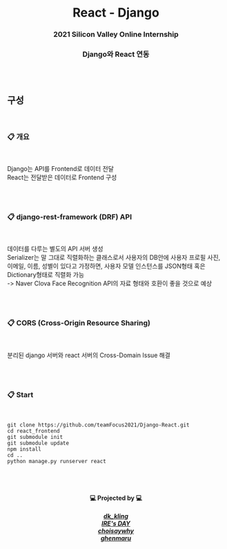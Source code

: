 <h1 align="center">
  <strong>React - Django</strong>
</h1>

<h3 align="center">
    <strong>2021 Silicon Valley Online Internship</strong><br>
</h3>
<h3 align="center">
  Django와 React 연동 <br>
<h3>

<h2>
  <br><br>
  구성
</h2>

<br>
  <h3> 📋 개요 </h3>
<br>
<p>
  Django는 API를 Frontend로 데이터 전달<br>
  React는 전달받은 데이터로 Frontend 구성
  <br><br>
</p>

<br>
  <h3> 📋 django-rest-framework (DRF) API </h3>
<br>
<p>
  데이터를 다루는 별도의 API 서버 생성<br>
  Serializer는 말 그대로 직렬화하는 클래스로서 사용자의 DB안에 사용자 프로필 사진, 이메일, 이름, 성별이 있다고 가정하면, 사용자 모델 인스턴스를 JSON형태 혹은 Dictionary형태로 직렬화 가능 <br>
  -> Naver Clova Face Recognition API의 자료 형태와 호환이 좋을 것으로 예상
  <br><br>
</p>

<br>
  <h3> 📋 CORS (Cross-Origin Resource Sharing) </h3>
<br>
<p>
  분리된 django 서버와 react 서버의 Cross-Domain Issue 해결
  <br><br>
</p>

<br>
  <h3> 📋 Start </h3>
<br>

  ```
  git clone https://github.com/teamFocus2021/Django-React.git
  cd react_frontend
  git submodule init
  git submodule update
  npm install
  cd ..
  python manage.py runserver react
  ```

<br>
<br>
<h4 align="center">
  💻 Projected by 💻 <br>
</h4>
<h5 align="center">
  <a href="https://github.com/Deokk">
    dk_kling <br>
  </a>

  <a href="https://github.com/ire4564">
    IRE's DAY <br>
  </a>

  <a href="https://github.com/choisaywhy">
    choisaywhy <br>
  </a>
  <a href="https://github.com/rbgksqkr">
    ghenmaru <br>
  </a>
</h5>

</h3>
